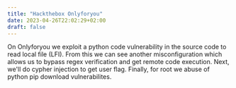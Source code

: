 ```yaml
---
title: "Hackthebox Onlyforyou"
date: 2023-04-26T22:02:29+02:00
draft: false
---
```


On Onlyforyou we exploit a python code vulnerability in the source code to read local file (LFI).
From this we can see another misconfiguration which allows us to bypass regex verification and get remote code execution.
Next, we'll do cypher injection to get user flag.
Finally, for root we abuse of python pip download vulnerabilites.

<!--more-->
